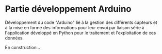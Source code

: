 # Partie développement Arduino

Développement du code "Arduino" lié à la gestion des différents capteurs et à la mise en forme des informations pour leur envoi par liaison série à l'application développé en Python pour le traitement et l'exploitation de ces données.

En construction...
